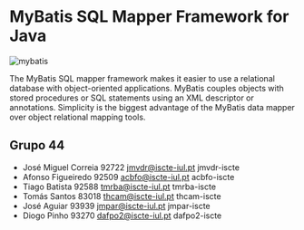 MyBatis SQL Mapper Framework for Java
=====================================


![mybatis](http://mybatis.github.io/images/mybatis-logo.png)

The MyBatis SQL mapper framework makes it easier to use a relational database with object-oriented applications.
MyBatis couples objects with stored procedures or SQL statements using an XML descriptor or annotations.
Simplicity is the biggest advantage of the MyBatis data mapper over object relational mapping tools.


Grupo 44
----------

* José Miguel Correia   92722    jmvdr@iscte-iul.pt    jmvdr-iscte
* Afonso Figueiredo     92509    acbfo@iscte-iul.pt    acbfo-iscte
* Tiago Batista         92588    tmrba@iscte-iul.pt    tmrba-iscte
* Tomás Santos          83018    thcam@iscte-iul.pt    thcam-iscte
* José Aguiar           93939    jmpar@iscte-iul.pt    jmpar-iscte
* Diogo Pinho           93270    dafpo2@iscte-iul.pt   dafpo2-iscte

